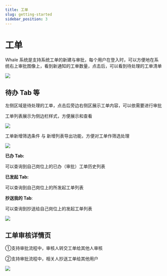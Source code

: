 ```yaml
---
title: 工单
slug: getting-started
sidebar_position: 3
---
```



# 工单

Whale 系统是支持系统工单的新建与审批，每个用户在登入时，可以方便地在系统右上审批图像上，看到新通知的工单数量，点击后，可以看到待处理的工单清单

<img src="/assets/UxnSb45ifoGHe6xBUvncZTMLnVE.png" src-width="896" src-height="80" align="center"/>

## **待办 Tab 等**

左侧区域是待处理的工单，点击后旁边右侧区展示工单内容，可以依需要进行审批

工单列表展示为侧边栏样式，方便展示和查看

<img src="/assets/VWYlbhOrromJDsxsIQacHtoKnwg.png" src-width="1900" src-height="1706" align="center"/>

工单新增筛选条件 与 新增列表导出功能，方便对工单作筛选处理

<img src="/assets/EC4NbflcroxHPWx5zqrcbtD8nBe.png" src-width="1250" src-height="328" align="center"/>

<b>已办 Tab:</b>

可以查询到自己岗位上的已办（审批）工单历史列表

<b>已发起 Tab:</b>

可以查询到自己岗位上的所发起工单列表

**抄送我的 Tab**:

可以查询到抄送给自己岗位上的发起工单列表

<img src="/assets/BOwcbsP4GoNnVjxRH3JcgkOknud.png" src-width="1274" src-height="1632" align="center"/>

## 工单审核详情页

①支持审批流程中，审核人转交工单给其他人审核

②支持审批流程中，相关人抄送工单给其他用户

<img src="/assets/NrVPbgQgSo8ILNxVLttcpMCZnPf.png" src-width="1210" src-height="1520"/>

